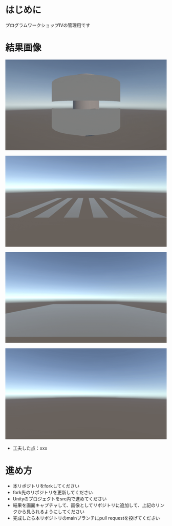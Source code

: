 # はじめに
プログラムワークショップIVの管理用です

# 結果画像

![結果](Movie_001.gif)

![結果](Movie_002.gif)

![結果](Movie_003.gif)

![結果](Movie_004.gif)

- 工夫した点：xxx

# 進め方

- 本リポジトリをforkしてください
- fork先のリポジトリを更新してください
- Unityのプロジェクトをsrc内で進めてください
- 結果を画面キャプチャして、画像としてリポジトリに追加して、上記のリンクから見られるようにしてください
- 完成したら本リポジトリのmainブランチにpull requestを投げてください
